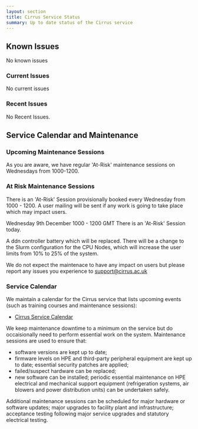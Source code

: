 ```yaml
---
layout: section
title: Cirrus Service Status
summary: Up to date status of the Cirrus service
---
```


## Known Issues
No known issues

### Current Issues

No current issues

### Recent Issues

No Recent Issues. 

## Service Calendar and Maintenance

### Upcoming Maintenance Sessions

As you are aware, we have regular 'At-Risk' maintenance sessions on Wednesdays from 1000-1200. 

### At Risk Maintenance Sessions
There is an 'At-Risk' Session provisionally booked every Wednesday from 1000 - 1200. 
A user mailing will be sent if any work is going to take place which may impact users.

Wednesday 9th December 1000 - 1200 GMT
There is an 'At-Risk' Session today. 

A ddn controller battery which will be replaced. 
There will be a change to the Slurm configuration for the CPU Nodes, which will increase the user limits from 10% to 25% of the system. 

We do not expect the maintenace to have any impact on users but please report any issues you experience to support@cirrus.ac.uk 

### Service Calendar

We maintain a calendar for the Cirrus service that lists upcoming events (such
as training courses and maintenance sessions):

- [Cirrus Service Calendar](calendar.html)

We keep maintenance downtime to a minimum on the service but do occaisionally
need to perform essential work on the system. Maintenance sessions are used to 
ensure that:

* software versions are kept up to date;
* firmware levels on HPE and third-party peripheral equipment are kept up to date;
essential security patches are applied;
* failed/suspect hardware can be replaced;
* new software can be installed;
periodic essential maintenance on HPE electrical and mechanical support equipment (refrigeration systems, air blowers and power distribution units) can be undertaken safely.

Additional maintenance sessions can be scheduled for major hardware or software updates; major upgrades to facility plant and infrastructure; acceptance testing following major service upgrades and statutory electrical testing.

